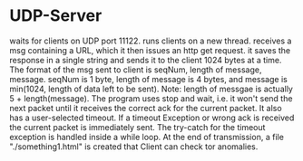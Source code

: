 # UDP-Server
waits for clients on UDP port 11122. runs clients on a new thread. receives a msg containing a URL, which it then issues an http get request.
it saves the response in a single string and sends it to the client 1024 bytes at a time. The format of the msg sent to client is seqNum, length of message, message.
seqNum is 1 byte, length of message is 4 bytes, and message is min(1024, length of data left to be sent). Note: length of messgae is actually 5 + length(message).
The program uses stop and wait, i.e. it won't send the next packet until it receives the correct ack for the current packet. It also has a user-selected timeout.
If a timeout Exception or wrong ack is received the current packet is immediately sent. The try-catch for the timeout exception is handled inside a while loop.
At the end of transmission, a file "./something1.html" is created that Client can check tor anomalies.
